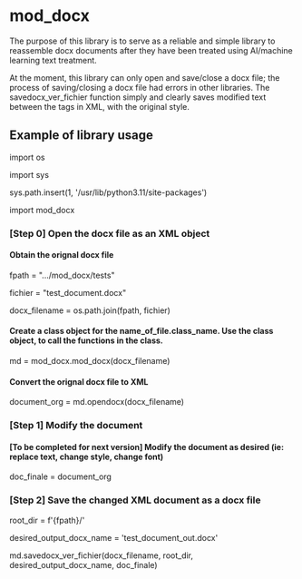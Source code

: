 # mod_docx
The purpose of this library is to serve as a reliable and simple library to reassemble docx documents after they have been treated using AI/machine learning text treatment.

At the moment, this library can only open and save/close a docx file; the process of saving/closing a docx file had errors in other libraries. The savedocx_ver_fichier function simply and clearly saves modified text between the <body> tags in XML, with the original style. 

## Example of library usage
import os

import sys

sys.path.insert(1, '/usr/lib/python3.11/site-packages')

import mod_docx


### [Step 0] Open the docx file as an XML object
#### Obtain the orignal docx file
fpath = ".../mod_docx/tests"

fichier = "test_document.docx"

docx_filename = os.path.join(fpath, fichier)
        
#### Create a class object for the name_of_file.class_name. Use the class object, to call the functions in the class.
md = mod_docx.mod_docx(docx_filename)

#### Convert the orignal docx file to XML
document_org = md.opendocx(docx_filename)


### [Step 1] Modify the document
#### [To be completed for next version] Modify the document as desired (ie: replace text, change style, change font)
doc_finale = document_org

### [Step 2] Save the changed XML document as a docx file
root_dir = f'{fpath}/'

desired_output_docx_name = 'test_document_out.docx'

md.savedocx_ver_fichier(docx_filename, root_dir, desired_output_docx_name, doc_finale)
